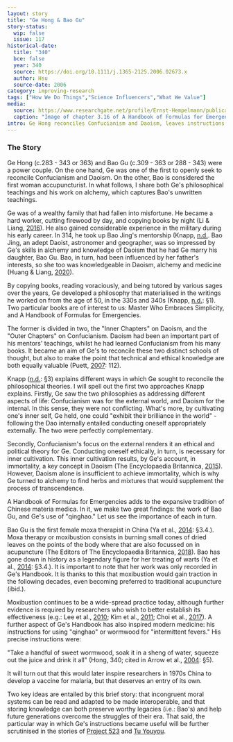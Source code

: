 ```yaml
---
layout: story
title: "Ge Hong & Bao Gu"
story-status:
  wip: false
  issue: 117
historical-date:
  title: "340"
  bce: false
  year: 340
  source: https://doi.org/10.1111/j.1365-2125.2006.02673.x
  author: Hsu
  source-date: 2006
category: improving-research
tags: ["How We Do Things","Science Influencers","What We Value"]
media:
  source: https://www.researchgate.net/profile/Ernst-Hempelmann/publication/325870605/figure/fig1/AS:639517954433027@1529484370975/Ge-Hong-Emergency-Prescription-kept-in-ones-Sleeve-chapter-316-first-recorded-qing_W640.jpg
  caption: "Image of chapter 3.16 of A Handbook of Formulas for Emergencies. © Hempelmann E. (Plant-Derived Drugs in Malaria Treatment, 2018, p.148)."
intro: Ge Hong reconciles Confucianism and Daoism, leaves instructions for a 2015 Nobel Prize winner, and records Bao Gu's techniques in moxibustion.
---
```

### The Story
<!-- Paste the story onto line 49! Remember: a line is a paragraph and a blank line must be placed between paragraphs. -->
Ge Hong (c.283 - 343 or 363) and Bao Gu (c.309 - 363 or 288 - 343) were a power couple. On the one hand, Ge was one of the first to openly seek to reconcile Confucianism and Daoism. On the other, Bao is considered the first woman accupuncturist. In what follows, I share both Ge's philosophical teachings and his work on alchemy, which captures Bao's unwritten teachings.

Ge was of a wealthy family that had fallen into misfortune. He became a hard worker, cutting firewood by day, and copying books by night (Li & Liang, [2016](http://dx.doi.org/10.1016/j.jtcms.2016.09.001)). He also gained considerable experience in the military during his early career. In 314, he took up Bao Jing's mentorship (Knapp, [n.d.](https://iep.utm.edu/gehong/). Bao Jing, an adept Daoist, astronomer and geographer, was so impressed by Ge's skills in alchemy and knowledge of Daoism that he had Ge marry his daughter, Bao Gu. Bao, in turn, had been influenced by her father's interests, so she too was knowledgeable in Daoism, alchemy and medicine (Huang & Liang, [2020](https://doi.org/10.1016/j.jtcms.2020.05.004)).

By copying books, reading voraciously, and being tutored by various sages over the years, Ge developed a philosophy that materialised in the writings he worked on from the age of 50, in the 330s and 340s (Knapp, [n.d.](https://iep.utm.edu/gehong/): §1). Two particular books are of interest to us: Master Who Embraces Simplicity, and A Handbook of Formulas for Emergencies. 

The former is divided in two, the "Inner Chapters" on Daoism, and the "Outer Chapters" on Confucianism. Daoism had been an important part of his mentors' teachings, whilst he had learned Confucianism from his many books. It became an aim of Ge's to reconcile these two distinct schools of thought, but also to make the point that technical and ethical knowledge are both equally valuable (Puett, [2007](https://www.jstor.org/stable/42635916): 112).

Knapp ([n.d.](https://iep.utm.edu/gehong/): §3) explains different ways in which Ge sought to reconcile the philosophical theories. I will spell out the first two approaches Knapp explains. Firstly, Ge saw the two philosophies as addressing different aspects of life: Confucianism was for the external world, and Daoism for the internal. In this sense, they were not conflicting. What's more, by cultivating one's inner self, Ge held, one could "exhibit their brilliance in the world" - following the Dao internally entailed conducting oneself appropriately externally. The two were perfectly complementary.

Secondly, Confucianism's focus on the external renders it an ethical and political theory for Ge. Conducting oneself ethically, in turn, is necessary for inner cultivation. This inner cultivation results, by Ge's account, in immortality, a key concept in Daoism (The Encyclopaedia Britannica, [2015](https://www.britannica.com/topic/xian-Daoism)). However, Daoism alone is insufficient to achieve immortality, which is why Ge turned to alchemy to find herbs and mixtures that would supplement the process of transcendence.

A Handbook of Formulas for Emergencies adds to the expansive tradition of Chinese materia medica. In it, we make two great findings: the work of Bao Gu, and Ge's use of "qinghao." Let us see the importance of each in turn.

Bao Gu is the first female moxa therapist in China (Ya et al., [2014](https://www.goodreads.com/book/show/44139282): §3.4.). Moxa therapy or moxibustion consists in burning small cones of dried leaves on the points of the body where that are also focussed on in acupuncture (The Editors of The Encyclopaedia Britannica, [2018](https://www.britannica.com/science/moxa-treatment)). Bao has gone down in history as a legendary figure for her treating of warts (Ya et al., [2014](https://www.goodreads.com/book/show/44139282): §3.4.). It is important to note that her work was only recorded in Ge's Handbook. It is thanks to this that moxibustion would gain traction in the following decades, even becoming preferred to traditional acupuncture (ibid.). 

Moxibustion continues to be a wide-spread practice today, although further evidence is required by researchers who wish to better establish its effectiveness (e.g.: Lee et al., [2010](https://doi.org/10.1142/S0192415X10008275); Kim et al., [2011](https://doi.org/10.1093/ecam/nep163); Choi et al., [2017](https://doi.org/10.1016/j.maturitas.2017.03.314)). A further aspect of Ge's Handbook has also inspired modern medicine: his instructions for using "qinghao" or wormwood for "intermittent fevers." His precise instructions were:

"Take a handful of sweet wormwood, soak it in a sheng of water, squeeze out the juice and drink it all" (Hong, 340; cited in Arrow et al., [2004](https://www.ncbi.nlm.nih.gov/books/NBK215638/): §5).

It will turn out that this would later inspire researchers in 1970s China to develop a vaccine for malaria, but that deserves an entry of its own.

Two key ideas are entailed by this brief story: that incongruent moral systems can be read and adapted to be made interoperable, and that storing knowledge can both preserve worthy legacies (i.e.: Bao's) and help future generations overcome the struggles of their era. That said, the particular way in which Ge's instructions became useful will be further scrutinised in the stories of [Project 523](https://www.tiki-toki.com/timeline/entry/1753034/A-History-of-Research-Ethics/#vars!date=0052-04-19_11:40:33!) and [Tu Youyou](https://www.tiki-toki.com/timeline/entry/1753034/A-History-of-Research-Ethics/#vars!date=1652-10-29_15:05:52!).
